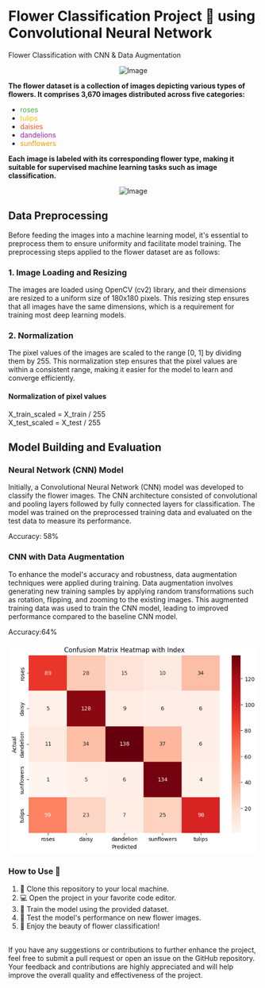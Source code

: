 # Flower Classification Project 🌸 using Convolutional Neural Network
Flower Classification with CNN &amp; Data Augmentation
<br>
<p align="center">
  <img src="https://www.tensorflow.org/static/tutorials/load_data/images_files/output_oV9PtjdKKWyI_0.png" alt="Image">
</p>

**The flower dataset is a collection of images depicting various types of flowers. It comprises 3,670 images distributed across five categories:**
- <span style="color: #4CAF50;">roses</span>
- <span style="color: #FFC107;">tulips</span>
- <span style="color: #FF5722;">daisies</span>
- <span style="color: #9C27B0;">dandelions</span>
- <span style="color: #FF9800;">sunflowers</span>

**Each image is labeled with its corresponding flower type, making it suitable for supervised machine learning tasks such as image classification.**

<p align="center">
  <img src="https://www.tensorflow.org/static/tutorials/load_data/images_files/output_AAY3LJN28Kuy_0.png" alt="Image">
</p>

## Data Preprocessing
Before feeding the images into a machine learning model, it's essential to preprocess them to ensure uniformity and facilitate model training. The preprocessing steps applied to the flower dataset are as follows:

### 1. Image Loading and Resizing
The images are loaded using OpenCV (cv2) library, and their dimensions are resized to a uniform size of 180x180 pixels. This resizing step ensures that all images have the same dimensions, which is a requirement for training most deep learning models.

### 2. Normalization
The pixel values of the images are scaled to the range [0, 1] by dividing them by 255. This normalization step ensures that the pixel values are within a consistent range, making it easier for the model to learn and converge efficiently.

#### Normalization of pixel values
X_train_scaled = X_train / 255<br>
X_test_scaled = X_test / 255

## Model Building and Evaluation
### Neural Network (CNN) Model
Initially, a Convolutional Neural Network (CNN) model was developed to classify the flower images. The CNN architecture consisted of convolutional and pooling layers followed by fully connected layers for classification. The model was trained on the preprocessed training data and evaluated on the test data to measure its performance.

Accuracy: 58%
### CNN with Data Augmentation
To enhance the model's accuracy and robustness, data augmentation techniques were applied during training. Data augmentation involves generating new training samples by applying random transformations such as rotation, flipping, and zooming to the existing images. This augmented training data was used to train the CNN model, leading to improved performance compared to the baseline CNN model.

Accuracy:64%
<p align="center">
  <img src="https://github.com/Anurag-ghosh-12/FlowerClassification/blob/main/heatmap_cnn_dataug.png?raw=true" alt="Image">
</p>

### How to Use 🚀
1. 🌟 Clone this repository to your local machine.
2. 💻 Open the project in your favorite code editor.
3. 🚀 Train the model using the provided dataset.
4. 🌸 Test the model's performance on new flower images.
5. 🎉 Enjoy the beauty of flower classification!
<br>
If you have any suggestions or contributions to further enhance the project, feel free to submit a pull request or open an issue on the GitHub repository. Your feedback and contributions are highly appreciated and will help improve the overall quality and effectiveness of the project.



